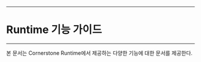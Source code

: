 <!--
{
	"id": 6600 ,
	
	"title": "Runtime 기능 가이드",
	"outline": "Cornerstone Runtime에서 제공하는 다양한 기능에 대한 문서를 제공한다.  ",
	
	"tags" : ["runtime"],
	
	"order": [6, 6],
	"thumbnail": "6.1.00.runtime_structure.png"
}
-->

----------

# Runtime 기능 가이드

----------

본 문서는 Cornerstone Runtime에서 제공하는 다양한 기능에 대한 문서를 제공한다.

